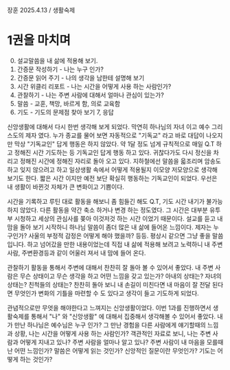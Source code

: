 장훈 2025.4.13 / 생활숙제

# 1권을 마치며
0. 설교말씀을 내 삶에 적용해 보기. 
1. 간증문 작성하기 - 나는 누구 인가?
2. 간증문 읽어 주기 - 나의 생각을 남한테 설명해 보기
3. 시간 위클리 리포트 - 나는 시간을 어떻게 사용 하는 사람인가? 
4. 관찰하기 - 나는 주변 사람에 대해서 얼마나 관심이 있는가?
5. 말씀 - 교훈, 책망, 바르게 함, 의로 교육함
6. 기도 - 기도의 문제점 찾아 보기
7, 응답


신앙생활에 대해서 다시 한번 생각해 보게 되었다. 막연히 하나님의 자녀 이고 예수 그리스도의 제자 였다. 누가 종교를 물어 보면 자동적으로 "기독교" 라고 바로 대답이 나오지만 막상 "기독교인" 답게 행동은 하지 않았다. 약 1달 정도 넘게 규칙적으로 매일 Q.T 하고 정해진 시간 기도하는 등 기독교인 답게 행동 하고 있다. 귀찮다가도 다시 정신을 차리고 정해진 시간에 정해진 자리로 돌아 오고 있다. 지하철에선 말씀을 읇조리며 암송도 하고 잊지 않으려고 하고 일상생활 속에서 어떻게 적용될지 이모양 저모양으로 생각해 보기도 한다. 짧은 시간 이지만 예전 보단 확실히 행동하는 기독교인이 되었다. 우선은 내 생활이 바뀐것 자체가 큰 변화이고 기쁨이다.

시간을 기록하고 루틴 대로 활동을 해보니 좀 힘들긴 해도 Q.T, 기도 시간 내기가 불가능하지 않았다. 다른 활동을 약간 축소 하거나 변경 하는 정도였다. 그 시간은 대부분 유투부 시청하고 세상의 관심사를 쫒아 이것저것 하는 시간 이었기 때문이다. 설교를 듣고 내 맘을 돌아 보기 시작하니 하나님 말씀이 좀더 많은 내 삶에 들어온 느낌이다. 제자는 누구인가? 사울의 부정적 감정은 어떻게 해야 했을까? 등등. 평상시 같으면 그냥 좋을 말씀 입니다. 하고 넘어갔을 만한 내용이었는데 직접 내 삶에 적용해 보려고 노력하니 내 주변 사람, 주변환경등과 같이 어울러 져서 내 맘에 들어 온다.

관찰하기 활동을 통해서 주변에 대해서 찬찬히 잘 돌아 볼 수 있어서 좋았다. 내 주변 사람은 무슨 상태이고 무슨 생각을 하고 어떤 느낌을 갖고 있는가? 아내의 상태는? 자녀의 상태는? 친척들의 상태는? 찬찬히 돌아 보니 내 손길이 미친다면 내 마음이 잘 전달 된다면 무엇인가 변화의 기틀을 마련할 수 도 있다고 생각이 들고 기도하게 되었다. 

 관념적으로만 무엇을 해야한다고 느껴지는 신앙생활이었다. 이번 1과를 진행하면서 생활숙제를 통해서 "나" 와 "신앙생활" 에 대해서 집중해서 생각해볼 수 있어서 좋았다. 내가 만난 하나님은 예수님은 누구 인가? 그 만난 경험을 다른 사람에게 얘기할때의 느낌과 상황, 나는 시간을 어떻게 사용 하는 사람인가? 객관적인 자료로 보니, 나는 주변 사람과 어떻게 지내고 있나? 주변 사람을 얼마나 알고 있나? 주변 사람이 내 마음을 모를때 난 어떤 느낌인가? 말씀은 어떻게 읽는 것인가? 신앙적인 질문이란 무엇인가? 기도는 어떻게 하는 것인가? 

   
